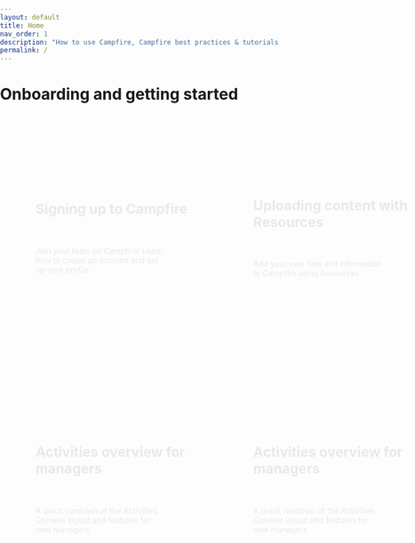 ```yaml
---
layout: default
title: Home
nav_order: 1
description: "How to use Campfire, Campfire best practices & tutorials, volunteer management tips | Product guide."
permalink: /
---
```


# Onboarding and getting started

<html lang="en">
  <style>
    body {
      width: 100%;
      height: 100%;
      margin: 0;
      padding: 0;
      font-family: -apple-system, BlinkMacSystemFont, "Segoe UI", Roboto,
        "Helvetica Neue", Arial, sans-serif, "Apple Color Emoji",
        "Segoe UI Emoji", "Segoe UI Symbol";
    }
    #cfg-main {
      margin: 0 auto;
      padding: 32px;
      display: grid;
      grid-gap: 32px;
    }
    .cfg-card:nth-child(1) {
      background-image: url(./assets/images/sail1.png);
      background-position: bottom;
    }
    .cfg-card:nth-child(2) {
      background-image: url(./assets/images/sail2.png);
      background-position: top;
    }
    .cfg-card:nth-child(3) {
      background-image: url(./assets/images/sail3.png);
      background-position: bottom;
    }
    .cfg-card:nth-child(4) {
      background-image: url(./assets/images/sail4.png);
      background-position: bottom;
    }
    .cfg-card {
      box-sizing: border-box;
      background-size: cover;
      background-position: bottom;
      display: flex;
      justify-self: start;
      width: 100%;
      height: 420px;
      border-radius: 8px;
      color: #e9e9e9 !important;
      text-decoration: none;
    }
    .cfg-card-content {
      padding: 32px;
      display: flex;
      flex-grow: 1;
      flex-direction: column;
      justify-content: center;
    }
    .cfg-card-content p,
    h2 {
      white-space: pre-line;
      color: #e9e9e9 !important;
    }
    @media (max-width: 798px) {
      #cfg-main {
        grid-template-columns: repeat(1, 360px);
        grid-gap: 8px;
      }
      .cfg-card {
        height: auto;
      }
      .cfg-card-content {
        padding: 0;
        padding-left: 16px;
        padding-right: 16px;
      }
      .cfg-card-content h2 {
        font-size: 1.25em;
        background-color: #242424 !important;
        padding: 16px;
        border-radius: 8px;
      }
      .cfg-card-content p {
        display: none;
      }
      .cfg-hover-text {
        display: none;
      }
    }
    @media (min-width: 799px) {
      #cfg-main {
        grid-template-columns: repeat(2, 360px);
      }
      .cfg-card-content h2 {
        margin-top: -32px;
        font-size: 1.75em;
      }
      .cfg-card-content p {
        padding-right: 64px;
      }
      .cfg-card:hover {
        cursor: pointer;
        color: #ffffff !important;
        border: none;
        text-decoration: none;
        box-shadow: 0 3px 7px -2px rgba(0, 0, 0, 0.2),
          0 3px 11px -1px rgba(0, 0, 0, 0.14),
          0 1px 24px -8px rgba(0, 0, 0, 0.12);
      }
    }
    .cfg-hover-text {
      height: 25px;
      opacity: 0;
      font-weight: bold;
      transition: opacity 0.3s ease-in;
    }
    .cfg-card:hover .cfg-hover-text {
      opacity: 1;
    }
  </style>
  <body>
    <div id="cfg-main">
      <a href="/docs/sign-up" class="cfg-card">
        <div class="cfg-card-content">
          <h2>
            Signing up to Campfire
          </h2>
          <p>
            Join your team on Campfire! Learn how to create an account and set up your profile.
          </p>
          <span class="cfg-hover-text">
            Read the guide →
          </span>
        </div>
      </a>
      <a href="/docs/managers/uploading-content-with-resources" class="cfg-card">
        <div class="cfg-card-content">
          <h2>
            Uploading content with Resources
          </h2>
          <p>
            Add your own files and information to Campfire using Resources.
          </p>
          <span class="cfg-hover-text">
            Read the guide →
          </span>
        </div>
      </a>
      <a href="/docs/managers/introduction-to-activities" class="cfg-card">
        <div class="cfg-card-content">
          <h2>
            Activities overview for managers
          </h2>
          <p>
            A quick rundown of the Activities Console layout and features for new managers.
          </p>
          <span class="cfg-hover-text">
            Read the guide →
          </span>
        </div>
      </a>
      <a href="/docs/managers/introduction-to-activities" class="cfg-card">
        <div class="cfg-card-content">
          <h2>
            Activities overview for managers
          </h2>
          <p>
            A quick rundown of the Activities Console layout and features for new managers.
          </p>
          <span class="cfg-hover-text">
            Read the guide →
          </span>
        </div>
      </a>
    </div>
  </body>
</html>
